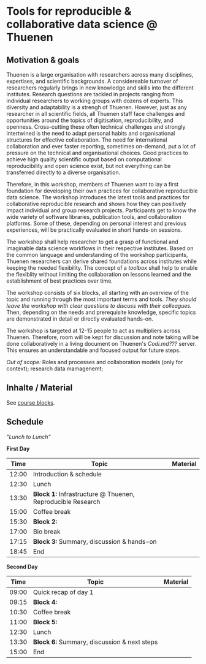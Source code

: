# Tools for reproducible & collaborative data science @ Thuenen

## Motivation & goals

Thuenen is a large organisation with researchers across many disciplines, expertises, and scientific backgrounds.
A considereable turnover of researchers regularly brings in new knowledge and skills into the different institutes.
Research questions are tackled in projects ranging from individual researchers to working groups with dozens of experts.
This diversity and adaptability is a strengh of Thuenen.
However, just as any researcher in all scientific fields, all Thuenen staff face challenges and opportunities around the topics of digitisation, reproducibility, and openness.
Cross-cutting these often technical challenges and strongly intertwined is the need to adapt personal habits and organisational structures for effective collaboration.
The need for international collaboration and ever faster reporting, sometimes on-demand, put a lot of pressure on the technical and organisational choices.
Good practices to achieve high quality scientific output based on computational reproducibility and open science exist, but not everything can be transferred directly to a diverse organisation.

Therefore, in this workshop, members of Thuenen want to lay a first foundation for developing their own practices for collaborative reproducible data science.
The workshop introduces the latest tools and practices for collaborative reproducible research and shows how they can positively impact individual and group research projects.
Participants get to know the wide variety of software libraries, publication tools, and collaboration platforms.
Some of these, depending on personal interest and previous experiences, will be practically evaluated in short hands-on sessions.

The workshop shall help researcher to get a grasp of functional and imaginable data science workflows in their respective institutes.
Based on the common language and understanding of the workshop participants, Thuenen researchers can derive shared foundations across institutes while keeping the needed flexibility.
The concept of a _toolbox_ shall help to enable the flexiblity without limiting the collaboration on lessons learned and the establishment of best practices over time.

The workshop consists of six blocks, all starting with an overview of the topic and running through the most important terms and tools.
_They should leave the workshop with clear questions to discuss with their colleagues._
Then, depending on the needs and prerequisite knowledge, specific topics are demonstrated in detail or directly evaluated hands-on.

The workshop is targeted at 12-15 people to act as multipliers across Thuenen.
Therefore, room will be kept for discussion and note taking will be done collaboratively in a living document on Thuenen's _Codi.md???_ server.
This ensures an understandable and focused output for future steps.

_Out of scope:_ Roles and processes and collaboration models (only for context); research data mamagenemt;

## Inhalte / Material

See [course blocks](blocks.md).

## Schedule

_"Lunch to Lunch"_

**First Day**

| **Time**  | **Topic**                | **Material** |
| ----- | ------ | ------ |
| 12:00 | Introduction & schedule                                      | |
| 12:30 | Lunch                                                        | |
| 13:30 | **Block 1:** Infrastructure @ Thuenen, Reproducible Research | |
| 15:00 | Coffee break                                                 | |
| 15:30 | **Block 2:**     | |
| 17:00 | Bio break                                          | |
| 17:15 | **Block 3:** Summary, discussion & hands-on | |
| 18:45 | End                                                | |

**Second Day**

| **Time**  | **Topic**                | **Material** |
| ----- | ------ | ------ |
| 09:00 | Quick recap of day 1     | |
| 09:15 | **Block 4:**     | |
| 10:30 | Coffee break             | |
| 11:00 | **Block 5:**     | |
| 12:30 | Lunch                    | |
| 13:30 | **Block 6:** Summary, discussion & next steps  | |
| 15:00 | End                                            | |


